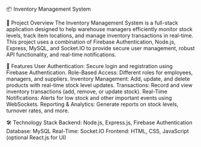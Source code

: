 📦 Inventory Management System

📝 Project Overview
The Inventory Management System is a full-stack application designed to help warehouse managers efficiently monitor stock levels, track item locations, and manage inventory transactions in real-time. This project uses a combination of Firebase Authentication, Node.js, Express, MySQL, and Socket.IO to provide secure user management, robust API functionality, and real-time notifications.

🚀 Features
User Authentication: Secure login and registration using Firebase Authentication.
Role-Based Access: Different roles for employees, managers, and suppliers.
Inventory Management: Add, update, and delete products with real-time stock level updates.
Transactions: Record and view inventory transactions (add, remove, or update stock).
Real-Time Notifications: Alerts for low stock and other important events using WebSockets.
Reporting & Analytics: Generate reports on stock levels, turnover rates, and more.


🛠️ Technology Stack
Backend: Node.js, Express.js, Firebase Authentication
Database: MySQL
Real-Time: Socket.IO
Frontend: HTML, CSS, JavaScript (optional React.js for UI)
